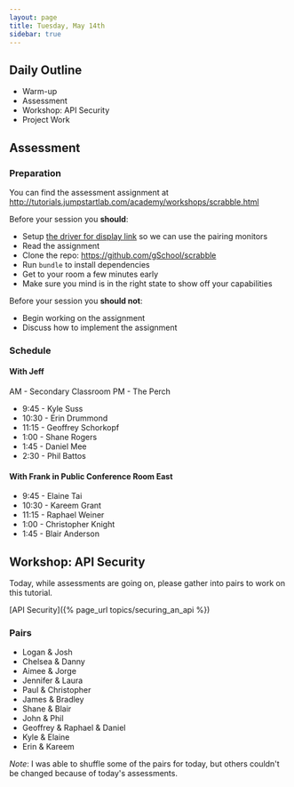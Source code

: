 ```yaml
---
layout: page
title: Tuesday, May 14th
sidebar: true
---
```


## Daily Outline

* Warm-up
* Assessment
* Workshop: API Security
* Project Work

## Assessment

### Preparation

You can find the assessment assignment at http://tutorials.jumpstartlab.com/academy/workshops/scrabble.html

Before your session you **should**:

* Setup [the driver for display link](http://www.displaylink.com/support/mac_downloads.php) so we can use the pairing monitors
* Read the assignment
* Clone the repo: https://github.com/gSchool/scrabble
* Run `bundle` to install dependencies
* Get to your room a few minutes early
* Make sure you mind is in the right state to show off your capabilities

Before your session you **should not**:

* Begin working on the assignment
* Discuss how to implement the assignment

### Schedule

#### With Jeff

AM - Secondary Classroom
PM - The Perch

* 9:45 - Kyle Suss
* 10:30 - Erin Drummond
* 11:15 - Geoffrey Schorkopf
* 1:00 - Shane Rogers
* 1:45 - Daniel Mee
* 2:30 - Phil Battos

#### With Frank in Public Conference Room East

* 9:45 - Elaine Tai
* 10:30 - Kareem Grant
* 11:15 - Raphael Weiner
* 1:00 - Christopher Knight
* 1:45 - Blair Anderson

## Workshop: API Security

Today, while assessments are going on, please gather into pairs to work on this tutorial.

[API Security]({% page_url topics/securing_an_api %})

### Pairs

* Logan & Josh
* Chelsea & Danny
* Aimee & Jorge
* Jennifer & Laura
* Paul & Christopher
* James & Bradley
* Shane & Blair
* John & Phil
* Geoffrey & Raphael & Daniel 
* Kyle & Elaine
* Erin & Kareem

*Note*: I was able to shuffle some of the pairs for today, but others couldn't be changed because of today's assessments.
